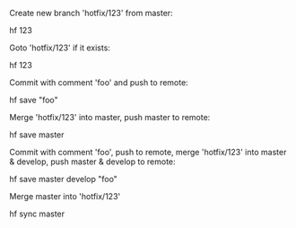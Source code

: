Create new branch 'hotfix/123' from master:

hf 123

Goto 'hotfix/123' if it exists:

hf 123

Commit with comment 'foo' and push to remote:

hf save "foo"

Merge 'hotfix/123' into master, push master to remote:

hf save master

Commit with comment 'foo', push to remote, merge 'hotfix/123' into master & develop, push master & develop to remote:

hf save master develop "foo"

Merge master into 'hotfix/123'

hf sync master

